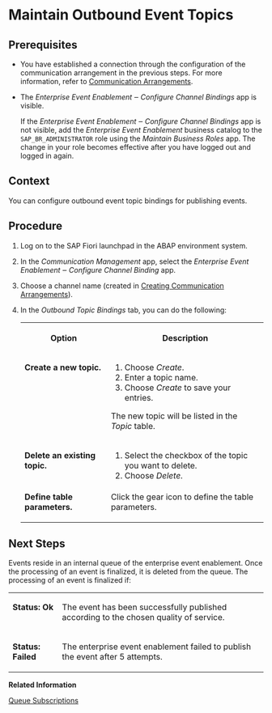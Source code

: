 <!-- loio4c3ad444386e4479aa6271fb8cb69b90 -->

# Maintain Outbound Event Topics



## Prerequisites

-   You have established a connection through the configuration of the communication arrangement in the previous steps. For more information, refer to [Communication Arrangements](communication-arrangements-ee55a6a.md).

-   The *Enterprise Event Enablement ‒ Configure Channel Bindings* app is visible.

    If the *Enterprise Event Enablement ‒ Configure Channel Bindings* app is not visible, add the *Enterprise Event Enablement* business catalog to the `SAP_BR_ADMINISTRATOR` role using the *Maintain Business Roles* app. The change in your role becomes effective after you have logged out and logged in again.




## Context

You can configure outbound event topic bindings for publishing events.



## Procedure

1.  Log on to the SAP Fiori launchpad in the ABAP environment system.

2.  In the *Communication Management* app, select the *Enterprise Event Enablement ‒ Configure Channel Binding* app.

3.  Choose a channel name \(created in [Creating Communication Arrangements](creating-communication-arrangements-705564a.md)\).

4.  In the *Outbound Topic Bindings* tab, you can do the following:


    <table>
    <tr>
    <th valign="top">

    Option
    
    </th>
    <th valign="top">

    Description
    
    </th>
    </tr>
    <tr>
    <td valign="top">
    
    **Create a new topic.**
    
    </td>
    <td valign="top">
    
    1.  Choose *Create*.
    2.  Enter a topic name.
    3.  Choose *Create* to save your entries.

    The new topic will be listed in the *Topic* table.
    
    </td>
    </tr>
    <tr>
    <td valign="top">
    
    **Delete an existing topic.**
    
    </td>
    <td valign="top">
    
    1.  Select the checkbox of the topic you want to delete.
    2.  Choose *Delete*.


    
    </td>
    </tr>
    <tr>
    <td valign="top">
    
    **Define table parameters.**
    
    </td>
    <td valign="top">
    
    Click the gear icon to define the table parameters.
    
    </td>
    </tr>
    </table>
    



## Next Steps

Events reside in an internal queue of the enterprise event enablement. Once the processing of an event is finalized, it is deleted from the queue. The processing of an event is finalized if:


<table>
<tr>
<td valign="top">

**Status: Ok**

</td>
<td valign="top">

The event has been successfully published according to the chosen quality of service.

</td>
</tr>
<tr>
<td valign="top">

**Status: Failed**

</td>
<td valign="top">

The enterprise event enablement failed to publish the event after 5 attempts.

</td>
</tr>
</table>

**Related Information**  


[Queue Subscriptions](queue-subscriptions-d39f689.md "Events published through an ABAP environment instance can be consumed at the SAP Event Mesh. Events published to a queue defined in your SAP Event Mesh service instance can also be consumed in ABAP environment. Queues can be used to buffer events until a consumer can process them. For the right events to arrive at a queue, the queue must be subscribed to the corresponding topics. A consumer can then subscribe to the queue.")

